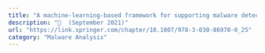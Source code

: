 ```yaml
---
title: "A machine-learning-based framework for supporting malware detection and analysis"
description: "📓  (September 2021)"
url: "https://link.springer.com/chapter/10.1007/978-3-030-86970-0_25"
category: "Malware Analysis"
---
```


